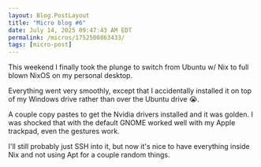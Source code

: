 ```yaml
---
layout: Blog.PostLayout
title: "Micro blog #6"
date: July 14, 2025 09:47:43 AM EDT
permalink: /micros/1752500863433/
tags: [micro-post]
---
```


This weekend I finally took the plunge to switch from Ubuntu w/ Nix to full blown NixOS on my personal desktop.

Everything went very smoothly, except that I accidentally installed it on top of my Windows drive rather than over the Ubuntu drive 😭.

A couple copy pastes to get the Nvidia drivers installed and it was golden. I was shocked that with the default GNOME worked well with my Apple trackpad, even the gestures work.

I'll still probably just SSH into it, but now it's nice to have everything inside Nix and not using Apt for a couple random things.
